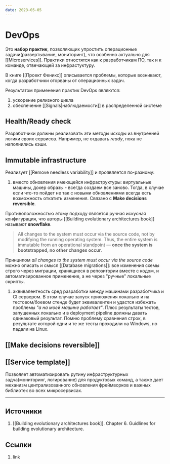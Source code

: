 ```yaml
---
date: 2023-05-05
---
```

# DevOps

Это **набор практик**, позволяющих упростить операционные задачи(развертывание, мониторинг), что особенно актуально для [[Microservices]]. Практики отностятся как к разработчикам ПО, так и к команде, отвечающей за инфрастуктуру.

В книге [[Проект Феникс]] описывается проблемы, которые возникают, когда разработчики оторваны от операционных задач.

Результатом применения практик DevOps являются:

1. ускорение релизного цикла
1. обеспечение [[Signals|наблюдаемости]] в распределенной системе

## Health/Ready check

Разработчики должны реализовать эти методы исходы из внутренней логики своих сервисов. Например, не отдавать *ready*, пока не наполнились кэши.

## Immutable infrastructure

Реализует [[Remove needless variability]] и проявляется по-разному:

1. вместо обновления имеющейся инфраструктуры: виртуальные машины, докер образы - всегда создаем все заново. Тогда, в случае если что-то пойдет не так с новыми обновлениями всегда есть возможность откатить изменения. Связано с **Make decisions reversible**.

Противоположностью этому подходу является ручная искусная конфигурация, что авторы [[Building evolutionary architectures book]] называют **snowflake**.

> All changes to the system must occur via the source code, not by modifying the running operating system. Thus, the entire system is immutable from an operational standpoint — **once the system is bootstrapped, no other changes occur**.

Принципом *all changes to the system must occur via the source code* можно описать и смысл [[Database migrations]]: все изменения схемы строго через миграции, хранящиеся в репозитории вместе с кодом, и автоматизированное применение, а не через "ручные" локальные скрипты.

1. эквивалентность сред разработки между машинами разработчика и CI сервером. В этом случае запуск приложения локально и на тестовом/боевом стенде будет эквивалентен и удастся избежать проблемы *"а на моей машине работает"*. Плюс результаты тестов, запущенных локально и в deployment pipeline должны давать одинаковый результат. Помню проблему сравнения строк, в результате которой одни и те же тесты проходили на Windows, но падали на Linux.

## [[Make decisions reversible]]

## [[Service template]]

Позволяет автоматизировать рутину инфраструктурных задча(мониторинг, логирование) для продуктовых команд, а также дает механизм централизованного обновления фреймворков и важных библиотек во всех микросервисах.

---

## Источники

1. [[Building evolutionary architectures book]]. Chapter 6. Guidlines for building evolutionary architecture.

## Ссылки

1. link
